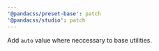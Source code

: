 ```yaml
---
'@pandacss/preset-base': patch
'@pandacss/studio': patch
---
```


Add `auto` value where neccessary to base utilities.

